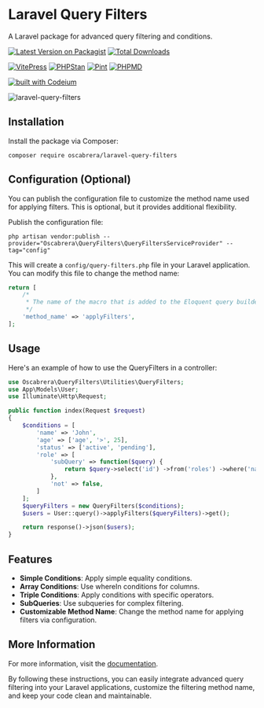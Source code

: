 # Laravel Query Filters

A Laravel package for advanced query filtering and conditions.

[![Latest Version on Packagist](https://img.shields.io/packagist/v/oscabrera/laravel-query-filters.svg?style=flat-square)](https://packagist.org/packages/oscabrera/laravel-query-filtersgsgs)
[![Total Downloads](https://img.shields.io/packagist/dt/oscabrera/laravel-query-filters.svg?style=flat-square)](https://packagist.org/packages/oscabrera/laravel-query-filtersgsgs)

[![VitePress](https://github.com/oscabrera/laravel-query-filters/actions/workflows/deploy.yml/badge.svg)](https://github.com/oscabrera/laravel-query-filters/actions/workflows/deploy.yml)
[![PHPStan](https://github.com/oscabrera/laravel-query-filters/actions/workflows/phpstan.yml/badge.svg?branch=develop)](https://github.com/oscabrera/laravel-query-filters/actions/workflows/phpstan.yml?query=branch%3Adevelop)
[![Pint](https://github.com/oscabrera/laravel-query-filters/actions/workflows/pint.yml/badge.svg?branch=develop)](https://github.com/oscabrera/laravel-query-filters/actions/workflows/pint.yml?query=branch%3Adevelop)
[![PHPMD](https://github.com/oscabrera/laravel-query-filters/actions/workflows/phpmd.yml/badge.svg?branch=develop)](https://github.com/oscabrera/laravel-query-filters/actions/workflows/phpmd.yml?query=branch%3Adevelop)

[![built with Codeium](https://codeium.com/badges/main)](https://codeium.com)

![laravel-query-filters](https://socialify.git.ci/Oscabrera/laravel-query-filters/image?language=1&name=1&owner=1&pattern=Floating%20Cogs&theme=Auto)

## Installation

Install the package via Composer:

```shell
composer require oscabrera/laravel-query-filters
```

## Configuration (Optional)

You can publish the configuration file to customize the method name used for applying filters. This is optional, but it
provides additional flexibility.

Publish the configuration file:

```shell
php artisan vendor:publish --provider="Oscabrera\QueryFilters\QueryFiltersServiceProvider" --tag="config"
```

This will create a `config/query-filters.php` file in your Laravel application. You can modify this file to change the
method name:

```php
return [
    /*
     * The name of the macro that is added to the Eloquent query builder.
     */
    'method_name' => 'applyFilters',
];
```

## Usage

Here's an example of how to use the QueryFilters in a controller:

```php
use Oscabrera\QueryFilters\Utilities\QueryFilters;
use App\Models\User;
use Illuminate\Http\Request;

public function index(Request $request)
{
    $conditions = [
        'name' => 'John',
        'age' => ['age', '>', 25],
        'status' => ['active', 'pending'],
        'role' => [
            'subQuery' => function($query) {
                return $query->select('id') ->from('roles') ->where('name', 'admin');
            },
            'not' => false,
        ]
    ];
    $queryFilters = new QueryFilters($conditions);
    $users = User::query()->applyFilters($queryFilters)->get();

    return response()->json($users);
}
```

## Features

- **Simple Conditions**: Apply simple equality conditions.
- **Array Conditions**: Use whereIn conditions for columns.
- **Triple Conditions**: Apply conditions with specific operators.
- **SubQueries**: Use subqueries for complex filtering.
- **Customizable Method Name**: Change the method name for applying filters via configuration.

## More Information

For more information, visit the [documentation](https://oscabrera.github.io/laravel-query-filters).

By following these instructions, you can easily integrate advanced query filtering into your Laravel applications,
customize the filtering method name, and keep your code clean and maintainable.